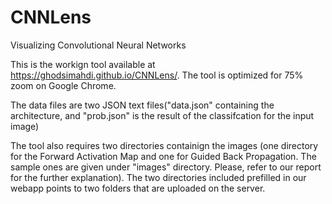 # CNNLens
Visualizing Convolutional Neural Networks

This is the workign tool available at https://ghodsimahdi.github.io/CNNLens/. The tool is optimized for 75% zoom on Google Chrome.

The data files are two JSON text files("data.json" containing the architecture, and "prob.json" is the result of the classifcation for the input image) 

The tool also requires two directories containign the images (one directory for the Forward Activation Map and one for Guided Back Propagation. The sample ones are given under "images" directory. Please, refer to our report for the further explanation). The two directories included prefilled in our webapp points to two folders that are uploaded on the server. 
